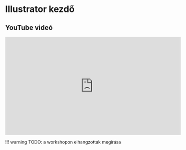 # Illustrator kezdő

## YouTube videó

<div class="youtube-16-9">
    <iframe width="560" height="315" src="https://www.youtube-nocookie.com/embed/MM6zhN99OIM" title="YouTube video player" frameborder="0" allow="accelerometer; autoplay; clipboard-write; encrypted-media; gyroscope; picture-in-picture" allowfullscreen></iframe>
</div>

!!! warning
    TODO: a workshopon elhangzottak megírása
